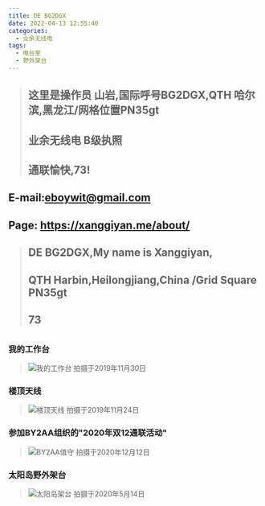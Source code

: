 ```yaml
---
title: DE BG2DGX
date: 2022-04-13 12:55:40
categories:
  - 业余无线电
tags:
  - 电台室
  - 野外架台
---
```




> ## 这里是操作员 **山岩**,国际呼号**BG2DGX**,QTH 哈尔滨,黑龙江/网格位置PN35gt
> ## **业余无线电** **B**级执照
> ## 通联愉快,73!

## E-mail:eboywit@gmail.com
## Page: https://xanggiyan.me/about/

> ## DE **BG2DGX**,My name is Xanggiyan,
> ## QTH Harbin,Heilongjiang,China /Grid Square PN35gt
> ## **73**
######


### 我的工作台  
> ![我的工作台](https://cdn.jsdelivr.net/gh/xanggiyan/img@main/20191139.jpg)
拍摄于2019年11月30日

### 楼顶天线
> ![楼顶天线](https://cdn.jsdelivr.net/gh/xanggiyan/img@main/20191124.jpg)
拍摄于2019年11月24日

### 参加BY2AA组织的"2020年双12通联活动"
> ![BY2AA值守](https://cdn.jsdelivr.net/gh/xanggiyan/img@main/20201212.jpg)
拍摄于2020年12月12日

### 太阳岛野外架台
> ![太阳岛架台](https://cdn.jsdelivr.net/gh/xanggiyan/img@main/20200514.jpg)
拍摄于2020年5月14日


